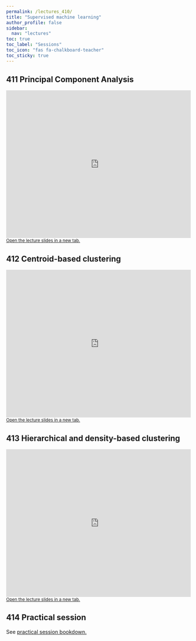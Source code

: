 ```yaml
---
permalink: /lectures_410/
title: "Supervised machine learning"
author_profile: false
sidebar:
  nav: "lectures"
toc: true
toc_label: "Sessions"
toc_icon: "fas fa-chalkboard-teacher"
toc_sticky: true
---
```



## 411 Principal Component Analysis

<div style="position: relative; width: 500px; height: 400px;">
<iframe src="https://sdesabbata.github.io/granolarr/lectures/html/411_L_PrincipalComponents.html" title="411_L_PrincipalComponents" frameborder="0" style="width: 1000px; height: 800px; -webkit-transform: scale(0.5) translate(-500px,-400px);-moz-transform: scale(0.5) translate(-500px,-400px); "></iframe>
</div>

<small>
<a href="https://sdesabbata.github.io/granolarr/lectures/html/411_L_PrincipalComponents" target="_blank">Open the lecture slides in a new tab.</a>
</small>

## 412 Centroid-based clustering

<div style="position: relative; width: 500px; height: 400px;">
<iframe src="https://sdesabbata.github.io/granolarr/lectures/html/412_L_ClusteringCentroid.html" title="412_L_ClusteringCentroid" frameborder="0" style="width: 1000px; height: 800px; -webkit-transform: scale(0.5) translate(-500px,-400px);-moz-transform: scale(0.5) translate(-500px,-400px); "></iframe>
</div>

<small>
<a href="https://sdesabbata.github.io/granolarr/lectures/html/412_L_ClusteringCentroid" target="_blank">Open the lecture slides in a new tab.</a>
</small>

## 413 Hierarchical and density-based clustering

<div style="position: relative; width: 500px; height: 400px;">
<iframe src="https://sdesabbata.github.io/granolarr/lectures/html/413_L_ClusteringHierarchicalDensity.html" title="413_L_ClusteringHierarchicalDensity" frameborder="0" style="width: 1000px; height: 800px; -webkit-transform: scale(0.5) translate(-500px,-400px);-moz-transform: scale(0.5) translate(-500px,-400px); "></iframe>
</div>

<small>
<a href="https://sdesabbata.github.io/granolarr/lectures/html/413_L_ClusteringHierarchicalDensity" target="_blank">Open the lecture slides in a new tab.</a>
</small>

## 414 Practical session

See <a href="https://sdesabbata.github.io/granolarr/practicals/bookdown/unsupervised-machine-learning" target="_blank">practical session bookdown.</a>
